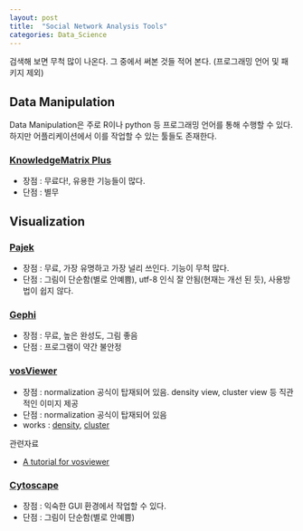 ```yaml
---
layout: post
title:  "Social Network Analysis Tools"
categories: Data_Science
---
```


검색해 보면 무척 많이 나온다. 그 중에서 써본 것들 적어 본다. (프로그래밍 언어 및 패키지 제외)

## Data Manipulation

Data Manipulation은 주로 R이나 python 등 프로그래밍 언어를 통해 수행할 수 있다. 하지만 어플리케이션에서 이를 작업할 수 있는 툴들도 존재한다.

### [KnowledgeMatrix Plus](http://mirian.kisti.re.kr/km/)

- 장점 : 무료다!, 유용한 기능들이 많다.
- 단점 : 별무

## Visualization

### [Pajek](http://vlado.fmf.uni-lj.si/pub/networks/pajek/)

- 장점 : 무료, 가장 유명하고 가장 널리 쓰인다. 기능이 무척 많다.
- 단점 : 그림이 단순함(별로 안예쁨), utf-8 인식 잘 안됨(현재는 개선 된 듯), 사용방법이 쉽지 않다.


### [Gephi](http://gephi.github.io/)

- 장점 : 무료, 높은 완성도, 그림 좋음
- 단점 : 프로그램이 약간 불안정


### [vosViewer](http://www.vosviewer.com/Home)

- 장점 : normalization 공식이 탑재되어 있음. density view, cluster view 등 직관적인 이미지 제공
- 단점 : normalization 공식이 탑재되어 있음
- works : [density](http://pinedance.github.io/data/images/CheongKangEuiGam/ClusterDensity2.png), [cluster](http://pinedance.github.io/data/images/CheongKangEuiGam/Density2.png)

관련자료

* [A tutorial for vosviewer](https://seinecle.github.io/vosviewer-tutorials/generated-html/importing-en.html)

### [Cytoscape](http://www.cytoscape.org/)

- 장점 : 익숙한 GUI 환경에서 작업할 수 있다.
- 단점 : 그림이 단순함(별로 안예쁨)
